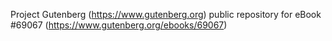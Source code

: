 Project Gutenberg (https://www.gutenberg.org) public repository for
eBook #69067 (https://www.gutenberg.org/ebooks/69067)
